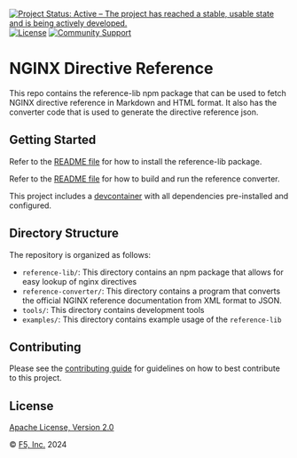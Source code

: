 [![Project Status: Active – The project has reached a stable, usable state and is being actively developed.](https://www.repostatus.org/badges/latest/active.svg)](https://www.repostatus.org/#active)
[![License](https://img.shields.io/badge/License-Apache--2.0-blue.svg)](https://opensource.org/licenses/Apache-2.0)
[![Community Support](https://badgen.net/badge/support/community/cyan?icon=awesome)](SUPPORT.md)

# NGINX Directive Reference

This repo contains the reference-lib npm package that can be used to fetch NGINX directive reference in Markdown and HTML format. It also has the converter code that is used to generate the directive reference json.

## Getting Started

Refer to the [README file](reference-lib/README.md) for how to install the reference-lib package.

Refer to the [README file](reference-converter/README.md) for how to build and run the reference converter.

This project includes a [devcontainer](https://containers.dev/overview) with all dependencies pre-installed and configured.

## Directory Structure

The repository is organized as follows:

- `reference-lib/`: This directory contains an npm package that allows for easy lookup of nginx directives
- `reference-converter/`: This directory contains a program that converts the official NGINX reference documentation from XML format to JSON.
- `tools/`: This directory contains development tools
- `examples/`: This directory contains example usage of the `reference-lib`

## Contributing

Please see the [contributing guide](CONTRIBUTING.md) for guidelines on how to best contribute to this project.

## License

[Apache License, Version 2.0](LICENSE)

&copy; [F5, Inc.](https://www.f5.com/) 2024
